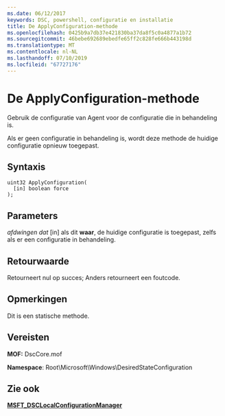 ```yaml
---
ms.date: 06/12/2017
keywords: DSC, powershell, configuratie en installatie
title: De ApplyConfiguration-methode
ms.openlocfilehash: 0425b9a7db37e421830ba37da8f5c0a4877a1b72
ms.sourcegitcommit: 46bebe692689ebedfe65ff2c828fe666b443198d
ms.translationtype: MT
ms.contentlocale: nl-NL
ms.lasthandoff: 07/10/2019
ms.locfileid: "67727176"
---
```

# <a name="applyconfiguration-method"></a>De ApplyConfiguration-methode

Gebruik de configuratie van Agent voor de configuratie die in behandeling is.

Als er geen configuratie in behandeling is, wordt deze methode de huidige configuratie opnieuw toegepast.

## <a name="syntax"></a>Syntaxis

```mof
uint32 ApplyConfiguration(
  [in] boolean force
);
```

## <a name="parameters"></a>Parameters

*afdwingen dat* \[in\] als dit **waar**, de huidige configuratie is toegepast, zelfs als er een configuratie in behandeling.

## <a name="return-value"></a>Retourwaarde

Retourneert nul op succes; Anders retourneert een foutcode.

## <a name="remarks"></a>Opmerkingen

Dit is een statische methode.

## <a name="requirements"></a>Vereisten

**MOF:** DscCore.mof

**Namespace**: Root\Microsoft\Windows\DesiredStateConfiguration

## <a name="see-also"></a>Zie ook

[**MSFT_DSCLocalConfigurationManager**](msft-dsclocalconfigurationmanager.md)
